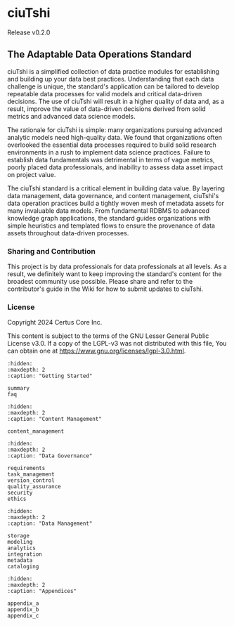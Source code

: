 # ciuTshi

Release v0.2.0

## The Adaptable Data Operations Standard

ciuTshi is a simplified collection of data practice modules for establishing and building up your data best practices. Understanding that each data challenge is unique, the standard's application can be tailored to develop repeatable data processes for valid models and critical data-driven decisions. The use of ciuTshi will result in a higher quality of data and, as a result, improve the value of data-driven decisions derived from solid metrics and advanced data science models.

The rationale for ciuTshi is simple: many organizations pursuing advanced analytic models need high-quality data. We found that organizations often overlooked the essential data processes required to build solid research environments in a rush to implement data science practices. Failure to establish data fundamentals was detrimental in terms of vague metrics, poorly placed data professionals, and inability to assess data asset impact on project value.

The ciuTshi standard is a critical element in building data value. By layering data management, data governance, and content management, ciuTshi's data operation practices build a tightly woven mesh of metadata assets for many invaluable data models. From fundamental RDBMS to advanced knowledge graph applications, the standard guides organizations with simple heuristics and templated flows to ensure the provenance of data assets throughout data-driven processes.

### Sharing and Contribution

This project is by data professionals for data professionals at all levels. As a result, we definitely want to keep improving the standard's content for the broadest community use possible. Please share and refer to the contributor's guide in the Wiki for how to submit updates to ciuTshi.

### License

Copyright 2024 Certus Core Inc.

This content is subject to the terms of the GNU Lesser General Public License v3.0. If a copy of the LGPL-v3 was not distributed with this file, You can obtain one at <https://www.gnu.org/licenses/lgpl-3.0.html>.

```{toctree}
:hidden:
:maxdepth: 2
:caption: "Getting Started"

summary
faq
```

```{toctree}
:hidden:
:maxdepth: 2
:caption: "Content Management"

content_management
```

```{toctree}
:hidden:
:maxdepth: 2
:caption: "Data Governance"

requirements
task_management
version_control
quality_assurance
security
ethics
```

```{toctree}
:hidden:
:maxdepth: 2
:caption: "Data Management"

storage
modeling
analytics
integration
metadata
cataloging
```

```{toctree}
:hidden:
:maxdepth: 2
:caption: "Appendices"

appendix_a
appendix_b
appendix_c
```
